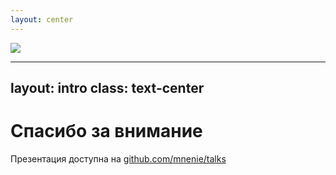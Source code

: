 ```yaml
---
layout: center
---
```


<img src="https://www.meme-arsenal.com/memes/1e87e22aba83015c2fff66110f546ef7.jpg" class="h-full" />


---
layout: intro
class: text-center
---

<h1 text="5xl!">Спасибо за внимание</h1>

<div op80 text-4>

Презентация доступна на <ri-github-fill /> [github.com/mnenie/talks](https://github.com/mnenie/talks)
</div>